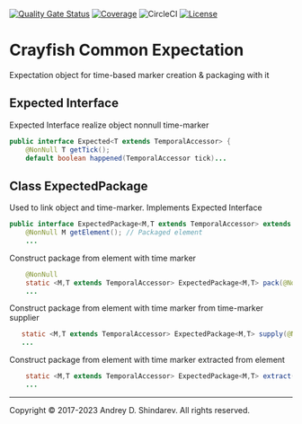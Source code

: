 [![Quality Gate Status](https://sonarcloud.io/api/project_badges/measure?project=sftwnd_crayfish_common_expectation&metric=alert_status)](https://sonarcloud.io/summary/new_code?id=sftwnd_crayfish_common_expectation) [![Coverage](https://sonarcloud.io/api/project_badges/measure?project=sftwnd_crayfish_common_expectation&metric=coverage)](https://sonarcloud.io/summary/new_code?id=sftwnd_crayfish_common_expectation) ![CircleCI](https://img.shields.io/circleci/build/github/sftwnd/crayfish-common-expectation) [![License](https://img.shields.io/github/license/sftwnd/crayfish-common-expectation)](https://github.com/sftwnd/crayfish-common-expectation/blob/master/LICENSE)
# Crayfish Common Expectation

Expectation object for time-based marker creation &amp; packaging with it

## Expected Interface

Expected Interface realize object nonnull time-marker

```java
public interface Expected<T extends TemporalAccessor> {
    @NonNull T getTick();
    default boolean happened(TemporalAccessor tick)...
```

## Class ExpectedPackage

Used to link object and time-marker. Implements Expected Interface

```java
public interface ExpectedPackage<M,T extends TemporalAccessor> extends Expected<T> {
    @NonNull M getElement(); // Packaged element
    ...
```

Construct package from element with time marker

```java
    @NonNull
    static <M,T extends TemporalAccessor> ExpectedPackage<M,T> pack(@NonNull M element, @NonNull T tick)
    ...
```

Construct package from element with time marker from time-marker supplier

```java
   static <M,T extends TemporalAccessor> ExpectedPackage<M,T> supply(@NonNull M element, @NonNull TimeSupplier<T> tick)
   ...
```

Construct package from element with time marker extracted from element

```java
    static <M,T extends TemporalAccessor> ExpectedPackage<M,T> extract(@NonNull M element, @NonNull TimeExtractor<M,T> extractor) {
    ...
```

---
Copyright © 2017-2023 Andrey D. Shindarev. All rights reserved.
